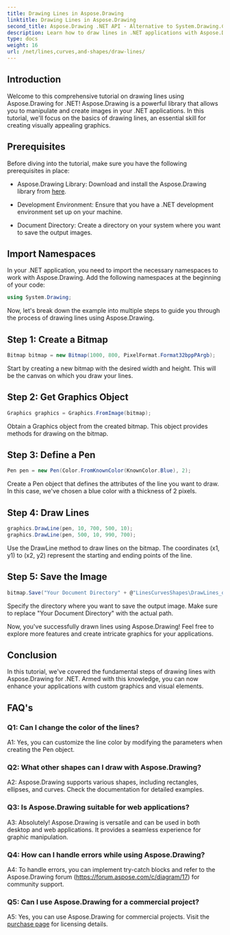 ```yaml
---
title: Drawing Lines in Aspose.Drawing
linktitle: Drawing Lines in Aspose.Drawing
second_title: Aspose.Drawing .NET API - Alternative to System.Drawing.Common
description: Learn how to draw lines in .NET applications with Aspose.Drawing. This step-by-step tutorial guides you through the process for stunning graphics.
type: docs
weight: 16
url: /net/lines,curves,and-shapes/draw-lines/
---
```

## Introduction

Welcome to this comprehensive tutorial on drawing lines using Aspose.Drawing for .NET! Aspose.Drawing is a powerful library that allows you to manipulate and create images in your .NET applications. In this tutorial, we'll focus on the basics of drawing lines, an essential skill for creating visually appealing graphics.

## Prerequisites

Before diving into the tutorial, make sure you have the following prerequisites in place:

- Aspose.Drawing Library: Download and install the Aspose.Drawing library from [here](https://releases.aspose.com/drawing/net/).

- Development Environment: Ensure that you have a .NET development environment set up on your machine.

- Document Directory: Create a directory on your system where you want to save the output images.

## Import Namespaces

In your .NET application, you need to import the necessary namespaces to work with Aspose.Drawing. Add the following namespaces at the beginning of your code:

```csharp
using System.Drawing;
```

Now, let's break down the example into multiple steps to guide you through the process of drawing lines using Aspose.Drawing.

## Step 1: Create a Bitmap

```csharp
Bitmap bitmap = new Bitmap(1000, 800, PixelFormat.Format32bppPArgb);
```

Start by creating a new bitmap with the desired width and height. This will be the canvas on which you draw your lines.

## Step 2: Get Graphics Object

```csharp
Graphics graphics = Graphics.FromImage(bitmap);
```

Obtain a Graphics object from the created bitmap. This object provides methods for drawing on the bitmap.

## Step 3: Define a Pen

```csharp
Pen pen = new Pen(Color.FromKnownColor(KnownColor.Blue), 2);
```

Create a Pen object that defines the attributes of the line you want to draw. In this case, we've chosen a blue color with a thickness of 2 pixels.

## Step 4: Draw Lines

```csharp
graphics.DrawLine(pen, 10, 700, 500, 10);
graphics.DrawLine(pen, 500, 10, 990, 700);
```

Use the DrawLine method to draw lines on the bitmap. The coordinates (x1, y1) to (x2, y2) represent the starting and ending points of the line.

## Step 5: Save the Image

```csharp
bitmap.Save("Your Document Directory" + @"LinesCurvesShapes\DrawLines_out.png");
```

Specify the directory where you want to save the output image. Make sure to replace "Your Document Directory" with the actual path.

Now, you've successfully drawn lines using Aspose.Drawing! Feel free to explore more features and create intricate graphics for your applications.

## Conclusion

In this tutorial, we've covered the fundamental steps of drawing lines with Aspose.Drawing for .NET. Armed with this knowledge, you can now enhance your applications with custom graphics and visual elements.

## FAQ's

### Q1: Can I change the color of the lines?

A1: Yes, you can customize the line color by modifying the parameters when creating the Pen object.

### Q2: What other shapes can I draw with Aspose.Drawing?

A2: Aspose.Drawing supports various shapes, including rectangles, ellipses, and curves. Check the documentation for detailed examples.

### Q3: Is Aspose.Drawing suitable for web applications?

A3: Absolutely! Aspose.Drawing is versatile and can be used in both desktop and web applications. It provides a seamless experience for graphic manipulation.

### Q4: How can I handle errors while using Aspose.Drawing?

A4: To handle errors, you can implement try-catch blocks and refer to the Aspose.Drawing forum (https://forum.aspose.com/c/diagram/17) for community support.

### Q5: Can I use Aspose.Drawing for a commercial project?

A5: Yes, you can use Aspose.Drawing for commercial projects. Visit the [purchase page](https://purchase.aspose.com/buy) for licensing details.
